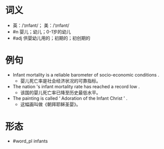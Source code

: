 # 词义
- 英：/ˈɪnfənt/； 美：/ˈɪnfənt/
- #n 婴儿；幼儿；0-1岁的幼儿
- #adj 供婴幼儿用的；初期的；初创期的
# 例句
- Infant mortality is a reliable barometer of socio-economic conditions .
	- 婴儿死亡率是社会经济状况的可靠指标。
- The nation 's infant mortality rate has reached a record low .
	- 该国的婴儿死亡率已降至历史最低水平。
- The painting is called ‘ Adoration of the Infant Christ ’ .
	- 这幅画叫做《朝拜耶稣圣婴》。
# 形态
- #word_pl infants
